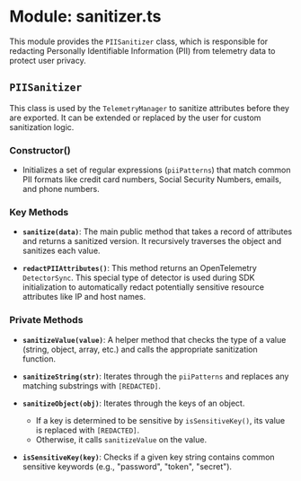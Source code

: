 # Module: sanitizer.ts

This module provides the `PIISanitizer` class, which is responsible for redacting Personally Identifiable Information (PII) from telemetry data to protect user privacy.

## `PIISanitizer`

This class is used by the `TelemetryManager` to sanitize attributes before they are exported. It can be extended or replaced by the user for custom sanitization logic.

### Constructor()

-   Initializes a set of regular expressions (`piiPatterns`) that match common PII formats like credit card numbers, Social Security Numbers, emails, and phone numbers.

### Key Methods

-   **`sanitize(data)`**: The main public method that takes a record of attributes and returns a sanitized version. It recursively traverses the object and sanitizes each value.

-   **`redactPIIAttributes()`**: This method returns an OpenTelemetry `DetectorSync`. This special type of detector is used during SDK initialization to automatically redact potentially sensitive resource attributes like IP and host names.

### Private Methods

-   **`sanitizeValue(value)`**: A helper method that checks the type of a value (string, object, array, etc.) and calls the appropriate sanitization function.

-   **`sanitizeString(str)`**: Iterates through the `piiPatterns` and replaces any matching substrings with `[REDACTED]`.

-   **`sanitizeObject(obj)`**: Iterates through the keys of an object.
    -   If a key is determined to be sensitive by `isSensitiveKey()`, its value is replaced with `[REDACTED]`.
    -   Otherwise, it calls `sanitizeValue` on the value.

-   **`isSensitiveKey(key)`**: Checks if a given key string contains common sensitive keywords (e.g., "password", "token", "secret").
